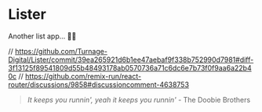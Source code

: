 # Lister

Another list app... 🤦‍♂️

// https://github.com/Turnage-Digital/Lister/commit/39ea265921d6b1ee47aebaf9f338b752990d7981#diff-3f13125f89541809d55b48493178ab0570736a71c6dc6e7b73f0f9aa6a22b40c
// https://github.com/remix-run/react-router/discussions/9858#discussioncomment-4638753


> _It keeps you runnin', yeah it keeps you runnin'_ - The Doobie Brothers